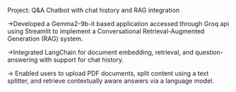 Project: Q&A Chatbot with chat history and RAG integration

->Developed a Gemma2-9b-it based application accessed through Groq api using Streamlit to implement a Conversational Retrieval-Augmented 
Generation (RAG) system.

->Integrated LangChain for document embedding, retrieval, and question-answering with support for chat history. 

-> Enabled users to upload PDF documents, split content using a text splitter, and retrieve contextually aware answers via a language model. 
